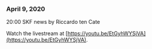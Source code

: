 ### April 9, 2020

20:00 SKF news by Riccardo ten Cate

Watch the livestream at [https://youtu.be/EtGyhWYSjVA](https://youtu.be/EtGyhWYSjVA).
